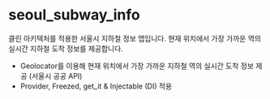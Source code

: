 # seoul_subway_info

클린 아키텍처를 적용한 서울시 지하철 정보 앱입니다. 현재 위치에서 가장 가까운 역의 실시간 지하철 도착 정보를 제공합니다.

- Geolocator를 이용해 현재 위치에서 가장 가까운 지하철 역의 실시간 도착 정보 제공 (서울시 공공 API)
- Provider, Freezed, get_it & Injectable (DI) 적용

##
